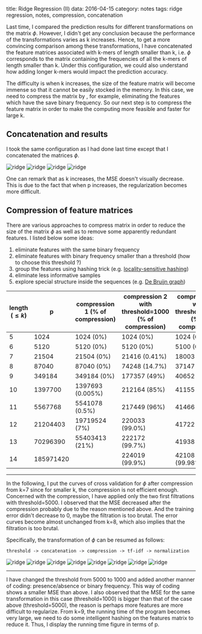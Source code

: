 title: Ridge Regression (II)
data: 2016-04-15
category: notes
tags: ridge regression, notes, compression, concatenation

Last time, I compared the prediction results for different transformations on the matrix $\phi$. However, I didn't get any conclusion because the performance of the transformations varies as k increases. Hence, to get a more convincing comparison among these transformations, I have concatenated the feature matrices associated with k-mers of length smaller than k, i.e. $\phi$ corresponds to the matrix containing the frequencies of all the k-mers of length smaller than k. Under this configuration, we could also understand how adding longer k-mers would impact the prediction accuracy.

The difficulty is when k increases, the size of the feature matrix will become immense so that it cannot be easily stocked in the memory. In this case, we need to compress the matrix by , for example, eliminating the features which have the save binary frequency. So our next step is to compress the feature matrix in order to make the computing more feasible and faster for large k.

## Concatenation and results

I took the same configuration as I had done last time except that I concatenated the matrices $\phi$.

![ridge]({filename}/images/ridge/logY_concatenate/ridge_5.png)
![ridge]({filename}/images/ridge/logY_concatenate/ridge_6.png)
![ridge]({filename}/images/ridge/logY_concatenate/ridge_7.png)
![ridge]({filename}/images/ridge/logY_concatenate/ridge_8.png)

One can remark that as k increases, the MSE doesn't visually decrease. This is due to the fact that when p increases, the regularization becomes more difficult.

## Compression of feature matrices

There are various approaches to compress matrix in order to reduce the size of the matrix $\phi$ as well as to remove some apparently redundant features. I listed below some ideas:

1. eliminate features with the same binary frequency
2. eliminate features with binary frequency smaller than a threshold (how to choose this threshold ?)
3. group the features using hashing trick (e.g. [locality-sensitive hashing][1])
4. eliminate less informative samples
5. explore special structure inside the sequences (e.g. [De Bruijn graph][2])

| length ($\le k$) | p | compression 1 (% of compression) | compression 2 with threshold=1000 (% of compression)| compression 2 with threshold=5000 (% of compression)|
| ---------------- | -- | ----------|-----------| ---------|
| 5 | 1024 | 1024 (0%) | 1024 (0%) | 1024 (0%) |
| 6 | 5120 | 5120 (0%) | 5120 (0%) | 5100 (0.39%)|
| 7 | 21504 | 21504 (0%) | 21416 (0.41%) | 18003 (16.3%) |
| 8 | 87040 | 87040 (0%) | 74248 (14.7%) | 37147 (57.3%) |
| 9 | 349184 | 349184 (0%) | 177357 (49%) | 40652 (88%) |
| 10 | 1397700 | 1397693 (0.005%) | 212164 (85%) | 41155 (97%) |
| 11 | 5567768 | 5541078 (0.5%) | 217449 (96%) | 41466 (99.3%) |
| 12 | 21204403 | 19719524 (7%) | 220033 (99.0%) | 41722 (99.8%) |
| 13 | 70296390 | 55403413 (21%) | 222172 (99.7%) | 41938 (99.9%) |
| 14 | 185971420 | | 224019 (99.9%) | 42108 (99.98%) |

--------
In the following, I put the curves of cross validation for $\phi$ after compression from k=7 since for smaller k, the compression is not efficient enough. Concerned with the compression, I have applied only the two first filtrations with threshold=5000. I observed that the MSE decreased after the compression probably due to the reason mentioned above. And the training error didn't decrease to 0, maybe the filtration is too brutal. The error curves become almost unchanged from k=8, which also implies that the filtration is too brutal.

Specifically, the transformation of $\phi$ can be resumed as follows:
```
threshold -> concatenation -> compression -> tf-idf -> normalization
```

![ridge]({filename}/images/ridge/logY_concatenate_filter5000/ridge_7.png)
![ridge]({filename}/images/ridge/logY_concatenate_filter5000/ridge_8.png)
![ridge]({filename}/images/ridge/logY_concatenate_filter5000/ridge_9.png)
![ridge]({filename}/images/ridge/logY_concatenate_filter5000/ridge_10.png)
![ridge]({filename}/images/ridge/logY_concatenate_filter5000/ridge_11.png)
![ridge]({filename}/images/ridge/logY_concatenate_filter5000/ridge_12.png)
![ridge]({filename}/images/ridge/logY_concatenate_filter5000/ridge_13.png)
![ridge]({filename}/images/ridge/logY_concatenate_filter5000/ridge_14.png)

-------
I have changed the threshold from 5000 to 1000 and added another manner of coding: presence/absence or binary frequency. This way of coding shows a smaller MSE than above. I also observed that the MSE for the same transformation in this case (threshold=1000) is bigger than that of the case above (threshold=5000), the reason is perhaps more features are more difficult to regularize. From k=9, the running time of the program becomes very large, we need to do some intelligent hashing on the features matrix to reduce it. Thus, I display the running time figure in terms of p.




[1]: https://en.wikipedia.org/wiki/Locality-sensitive_hashing
[2]: https://en.wikipedia.org/wiki/De_Bruijn_graph
